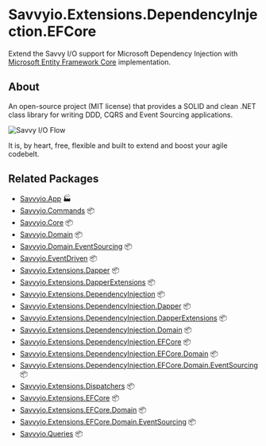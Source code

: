 # Savvyio.Extensions.DependencyInjection.EFCore

Extend the Savvy I/O support for Microsoft Dependency Injection with [Microsoft Entity Framework Core](https://github.com/dotnet/efcore) implementation.

## About

An open-source project (MIT license) that provides a SOLID and clean .NET class library for writing DDD, CQRS and Event Sourcing applications.

![Savvy I/O Flow](https://static.savvyio.net/savvyio.png)

It is, by heart, free, flexible and built to extend and boost your agile codebelt.

## Related Packages

* [Savvyio.App](https://www.nuget.org/packages/Savvyio.App/) 🏭
* [Savvyio.Commands](https://www.nuget.org/packages/Savvyio.Commands/) 📦
* [Savvyio.Core](https://www.nuget.org/packages/Savvyio.Core/) 📦
* [Savvyio.Domain](https://www.nuget.org/packages/Savvyio.Domain/) 📦
* [Savvyio.Domain.EventSourcing](https://www.nuget.org/packages/Savvyio.Domain.EventSourcing/) 📦
* [Savvyio.EventDriven](https://www.nuget.org/packages/Savvyio.EventDriven/) 📦
* [Savvyio.Extensions.Dapper](https://www.nuget.org/packages/Savvyio.Extensions.Dapper/) 📦
* [Savvyio.Extensions.DapperExtensions](https://www.nuget.org/packages/Savvyio.Extensions.DapperExtensions/) 📦
* [Savvyio.Extensions.DependencyInjection](https://www.nuget.org/packages/Savvyio.Extensions.DependencyInjection/) 📦
* [Savvyio.Extensions.DependencyInjection.Dapper](https://www.nuget.org/packages/Savvyio.Extensions.DependencyInjection.Dapper/) 📦
* [Savvyio.Extensions.DependencyInjection.DapperExtensions](https://www.nuget.org/packages/Savvyio.Extensions.DependencyInjection.DapperExtensions/) 📦
* [Savvyio.Extensions.DependencyInjection.Domain](https://www.nuget.org/packages/Savvyio.Extensions.DependencyInjection.Domain/) 📦
* [Savvyio.Extensions.DependencyInjection.EFCore](https://www.nuget.org/packages/Savvyio.Extensions.DependencyInjection.EFCore/) 📦
* [Savvyio.Extensions.DependencyInjection.EFCore.Domain](https://www.nuget.org/packages/Savvyio.Extensions.DependencyInjection.EFCore.Domain/) 📦
* [Savvyio.Extensions.DependencyInjection.EFCore.Domain.EventSourcing](https://www.nuget.org/packages/Savvyio.Extensions.DependencyInjection.EFCore.Domain.EventSourcing/) 📦
* [Savvyio.Extensions.Dispatchers](https://www.nuget.org/packages/Savvyio.Extensions.Dispatchers/) 📦
* [Savvyio.Extensions.EFCore](https://www.nuget.org/packages/Savvyio.Extensions.EFCore/) 📦
* [Savvyio.Extensions.EFCore.Domain](https://www.nuget.org/packages/Savvyio.Extensions.EFCore.Domain/) 📦
* [Savvyio.Extensions.EFCore.Domain.EventSourcing](https://www.nuget.org/packages/Savvyio.Extensions.EFCore.Domain.EventSourcing/) 📦
* [Savvyio.Queries](https://www.nuget.org/packages/Savvyio.Queries/) 📦